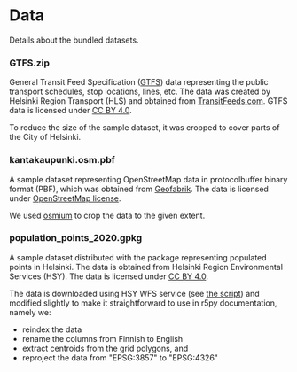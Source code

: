 # Data

Details about the bundled datasets.

### GTFS.zip

General Transit Feed Specification ([GTFS](https://developers.google.com/transit/gtfs/reference)) data representing 
the public transport schedules, stop locations, lines, etc. 
The data was created by Helsinki Region Transport (HLS) and obtained from [TransitFeeds.com](https://transitfeeds.com/p/helsinki-regional-transport/735).
GTFS data is licensed under [CC BY 4.0](https://creativecommons.org/licenses/by/4.0/).

To reduce the size of the sample dataset, it was cropped to cover parts of the City of Helsinki.

### kantakaupunki.osm.pbf

A sample dataset representing OpenStreetMap data in protocolbuffer binary format (PBF), 
which was obtained from [Geofabrik](https://download.geofabrik.de/europe/finland.html). 
The data is licensed under [OpenStreetMap license](https://www.openstreetmap.org/copyright).

We used [osmium](https://osmcode.org/osmium-tool/) to crop the data to the given extent.

### population_points_2020.gpkg

A sample dataset distributed with the package representing populated points in Helsinki. 
The data is obtained from Helsinki Region Environmental Services (HSY). 
The data is licensed under [CC BY 4.0](https://creativecommons.org/licenses/by/4.0/). 

The data is downloaded using HSY WFS service (see [the script](scripts/download_population_grid.py)) and modified slightly 
to make it straightforward to use in r5py documentation, namely we:

- reindex the data
- rename the columns from Finnish to English
- extract centroids from the grid polygons, and
- reproject the data from "EPSG:3857" to "EPSG:4326"